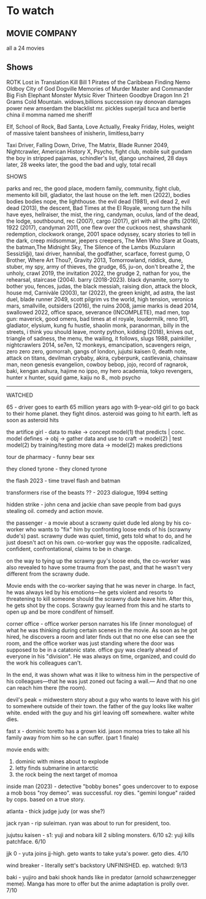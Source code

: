 # To watch

## MOVIE COMPANY

all a 24 movies

## Shows

ROTK
Lost in Translation
Kill Bill 1
Pirates of the Caribbean
Finding Nemo
Oldboy
City of God
Dogville
Memories of Murder
Master and Commander
Big Fish
Elephant
Monster
Mytsic River
Thirteen
Goodbye Dragon Inn
21 Grams
Cold Mountain. widows,billions
succession
ray donovan
damages
power
new amserdam
the blacklist
mr. pickles
superjail
tuca and bertie
china il
momma named me sheriff


Elf, School of Rock, Bad Santa, Love Actually, Freaky Friday, Holes,
weight of massive talent
banshees of inisherin, limitless,barry

Taxi Driver, Falling Down, Drive, The Matrix, Blade Runner 2049, Nightcrawler, American History X, Psycho, fight club, mobile suit gundam
the boy in stripped pajamas, schindler's list, django unchained, 28 days later, 28 weeks later, the good the bad and ugly, total recall

SHOWS

parks and rec, the good place, modern family, community, fight club, memento
kill bill, gladiator, the last house on the left. men (2022), bodies bodies bodies nope, the lighthouse. the evil dead (1981), evil dead 2, evil dead (2013), the descent, Bad Times at the El Royale, wrong turn the hills have eyes, hellraiser, the mist, the ring, candyman, oculus, land of the dead, the lodge, southbound, rec (2007), cargo (2017), girl with all the gifts (2016), 1922 (2017), candyman 2011, one flew over the cuckoos nest, shawshank redemption, clockwork orange, 2001 space odyssey, scary stories to tell in the dark, creep midsommar, jeepers creepers, The Men Who Stare at Goats, the batman,The Midnight Sky, The Silence of the Lambs (Kuzuların Sessizliği), taxi driver, hannibal, the godfather, scarface, forrest gump, O Brother, Where Art Thou?, Gravity 2013, Tomorrowland, riddick, dune, stuber, my spy, army of thieves, the grudge, 65, ju-on, don't breathe 2, the unholy, crawl 2019, the invitation 2022, the grudge 2, nathan for you, the rehearsal, staircase (2004). barry (2018-2023). black dynamite, sorry to bother you, fences, judas, the black messiah, raising dion, attack the block, house md, Carnivàle (2003), tar (2022), the green knight, ad astra, the last duel, blade runner 2049, scott pilgrim vs the world, high tension, veronica mars, smallville, outsiders (2016), the ruins 2008, jamie marks is dead 2014, swallowed 2022, office space, severance (INCOMPLETE), mad men, top gun: maverick, good omens, bad times at el royale, loudermilk, reno 911, gladiator, elysium, kung fu hustle, shaolin monk, paranorman, billy in the streets, i think you should leave, monty python, kidding (2018), knives out, triangle of sadness, the menu, the wailing, it follows, slugs 1988, painkiller , nightcrawlers 2014, se7en, 12 monkeys, emancipation, scavengers reign, zero zero zero, gomorrah,  gangs of london, jujutsi kaisen 0, death note, attack on titans, devilman crybaby, akira, cyberpunk, castlevania, chainsaw man, neon genesis evangelion, cowboy bebop, jojo, record of ragnarok, baki, kengan ashura, hajime no ippo, my hero academia, tokyo revengers, hunter x hunter, squid game, kaiju no 8., mob psycho



----------------------------
WATCHED

65 - driver goes to earth 65 million years ago with 9-year-old girl to go back to their home planet. they fight dinos. asteroid was going to hit earth. left as soon as asteroid hits

the artifice girl - 
data to make -> concept model(1) that predicts |
conc. model defines -> obj -> gather data and use to craft -> model(2) | 
test model(2) by training/testing more data -> model(2) makes predictions

tour de pharmacy - funny bear sex

they cloned tyrone - they cloned tyrone

the flash 2023 - time travel flash and batman

transformers rise of the beasts ?? - 2023 dialogue, 1994 setting

hidden strike - john cena and jackie chan save people from bad guys stealing oil. comedy and action movie.

the passenger - a movie about a scrawny quiet dude led along by his co-worker who wants to "fix" him by confronting loose ends of his (scrawny dude's) past. scrawny dude was quiet, timid, gets told what to do, and he just doesn't act on his own. co-worker guy was the opposite. radicalized, confident, confrontational, claims to be in charge. 

on the way to tying up the scrawny guy's loose ends, the co-worker was also revealed to have some trauma from the past, and that he wasn't very different from the scrawny dude. 

Movie ends with the co-worker saying that he was never in charge. In fact, he was always led by his emotions—he gets violent and resorts to threatening to kill someone should the scrawny dude leave him. After this, he gets shot by the cops. Scrawny guy learned from this and he starts to open up and be more condifent of himself.

corner office - office worker person narrates his life (inner monologue) of what he was thinking during certain scenes in the movie. As soon as he got hired, he discovers a room and later finds out that no one else can see the room, and the office worker was just standing where the door was supposed to be in a catatonic state. office guy was clearly ahead of everyone in his "division". He was always on time, organized, and could do the work his colleagues can't. 

In the end, it was shown what was it like to witness him in the perspective of his colleagues—that he was just zoned out facing a wall.— And that no one can reach him there (the room).


devil's peak = midwestern story about a guy who wants to leave with his girl to somewhere outside of their town. the father of the guy looks like walter white. ended with the guy and his girl leaving off somewhere. walter white dies.

fast x - dominic toretto has a grown kid. jason momoa tries to take all his family away from him so he can suffer. (part 1 finale)

movie ends with: 
1. dominic with mines about to explode
2. letty finds submarine in antarctic
3. the rock being the next target of momoa

inside man (2023) - detective "bobby bones" goes undercover to to expose a mob boss "roy demeo". was successful. roy dies. "gemini longue" raided by cops. based on a true story.

atlanta - thick judge judy (or was she?)

jack ryan - rip suleiman. ryan was about to run for president, too.

jujutsu kaisen - s1: yuji and nobara kill 2 sibling monsters. 6/10
s2: yuji kills patchface. 
6/10

jjk 0 - yuta joins jj-high. geto wants to take yuta's power. geto dies. 
4/10

wind breaker - literally sett's backstory
UNFINISHED. ep. watched: 9/13

baki - yujiro and baki shook hands like in predator (arnold schawrzenegger meme). Manga has more to offer but the anime adaptation is prolly over. 7/10








